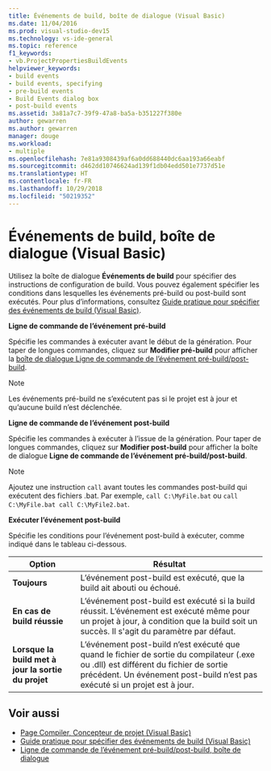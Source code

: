 ```yaml
---
title: Événements de build, boîte de dialogue (Visual Basic)
ms.date: 11/04/2016
ms.prod: visual-studio-dev15
ms.technology: vs-ide-general
ms.topic: reference
f1_keywords:
- vb.ProjectPropertiesBuildEvents
helpviewer_keywords:
- build events
- build events, specifying
- pre-build events
- Build Events dialog box
- post-build events
ms.assetid: 3a81a7c7-39f9-47a8-ba5a-b351227f380e
author: gewarren
ms.author: gewarren
manager: douge
ms.workload:
- multiple
ms.openlocfilehash: 7e81a9308439af6a0dd688440dc6aa193a66eabf
ms.sourcegitcommit: d462dd10746624ad139f1db04edd501e7737d51e
ms.translationtype: HT
ms.contentlocale: fr-FR
ms.lasthandoff: 10/29/2018
ms.locfileid: "50219352"
---
```

# <a name="build-events-dialog-box-visual-basic"></a>Événements de build, boîte de dialogue (Visual Basic)

Utilisez la boîte de dialogue **Événements de build** pour spécifier des instructions de configuration de build. Vous pouvez également spécifier les conditions dans lesquelles les événements pré-build ou post-build sont exécutés. Pour plus d’informations, consultez [Guide pratique pour spécifier des événements de build (Visual Basic)](../../ide/how-to-specify-build-events-visual-basic.md).

**Ligne de commande de l’événement pré-build**

Spécifie les commandes à exécuter avant le début de la génération. Pour taper de longues commandes, cliquez sur **Modifier pré-build** pour afficher la [boîte de dialogue Ligne de commande de l’événement pré-build/post-build](../../ide/reference/pre-build-event-post-build-event-command-line-dialog-box.md).

> [!NOTE]
> Les événements pré-build ne s’exécutent pas si le projet est à jour et qu’aucune build n’est déclenchée.

**Ligne de commande de l’événement post-build**

Spécifie les commandes à exécuter à l’issue de la génération. Pour taper de longues commandes, cliquez sur **Modifier post-build** pour afficher la boîte de dialogue **Ligne de commande de l’événement pré-build/post-build**.

> [!NOTE]
> Ajoutez une instruction `call` avant toutes les commandes post-build qui exécutent des fichiers .bat. Par exemple, `call C:\MyFile.bat` ou `call C:\MyFile.bat call C:\MyFile2.bat`.

**Exécuter l’événement post-build**

Spécifie les conditions pour l’événement post-build à exécuter, comme indiqué dans le tableau ci-dessous.

|Option|Résultat|
|------------|------------|
|**Toujours**|L’événement post-build est exécuté, que la build ait abouti ou échoué.|
|**En cas de build réussie** |L’événement post-build est exécuté si la build réussit. L’événement est exécuté même pour un projet à jour, à condition que la build soit un succès. Il s'agit du paramètre par défaut.|
|**Lorsque la build met à jour la sortie du projet**|L’événement post-build n’est exécuté que quand le fichier de sortie du compilateur (.exe ou .dll) est différent du fichier de sortie précédent. Un événement post-build n’est pas exécuté si un projet est à jour.|

## <a name="see-also"></a>Voir aussi

- [Page Compiler, Concepteur de projet (Visual Basic)](../../ide/reference/compile-page-project-designer-visual-basic.md)
- [Guide pratique pour spécifier des événements de build (Visual Basic)](../../ide/how-to-specify-build-events-visual-basic.md)
- [Ligne de commande de l’événement pré-build/post-build, boîte de dialogue](../../ide/reference/pre-build-event-post-build-event-command-line-dialog-box.md)